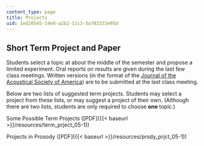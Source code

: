 ```yaml
---
content_type: page
title: Projects
uid: 1ed20545-14e0-a2b2-11c3-5a783333e95d
---
```


Short Term Project and Paper
----------------------------

Students select a topic at about the middle of the semester and propose a limited experiment. Oral reports on results are given during the last few class meetings. Written versions (in the format of the [Journal of the Acoustical Society of America](https://asa.scitation.org/journal/jas)) are to be submitted at the last class meeting.

Below are two lists of suggested term projects. Students may select a project from these lists, or may suggest a project of their own. (Although there are two lists, students are only required to choose **one** topic.)

Some Possible Term Projects ([PDF]({{< baseurl >}}/resources/term_prject_05-1))

Projects in Prosody ([PDF]({{< baseurl >}}/resources/prsdy_prjct_05-1))